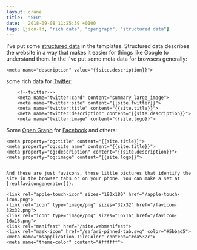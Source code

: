 ```yaml
---
layout: crane
title:  "SEO"
date:   2018-09-08 11:25:39 +0100
tags: [json-ld, "rich data", "opengraph", "structured data"]
---
```


I've put some [structured data]() in the templates. Structured data describes the website in a way that makes it easier for things like Google to understand them. In the <code><head></code> I've put some meta data for browsers generally:

````
<meta name="description" value="{{site.description}}">
````


some rich data for [Twitter]():


````
    <!--twitter-->
    <meta name="twitter:card" content="summary_large_image">
    <meta name="twitter:site" content="{{site.twitter}}">
    <meta name="twitter:title" content="{{site.title}}">
    <meta name="twitter:description" content="{{site.description}}">
    <meta name="twitter:image" content="{{site.logo}}">

 ````

 Some [Open Graph]() for [Facebook]() and others:


    <meta property="og:title" content="{{site.title}}">
    <meta property="og:site_name" content="{{site.title}}">
    <meta property="og:description" content="{{site.description}}">
    <meta property="og:image" content="{{site.logo}}">

````

And these are just favicons, those little pictures that identify the site in the browser tabs or on your phone. You can make a set at [realfavicongenerator]():
````
    <link rel="apple-touch-icon" sizes="180x180" href="/apple-touch-icon.png">
    <link rel="icon" type="image/png" sizes="32x32" href="/favicon-32x32.png">
    <link rel="icon" type="image/png" sizes="16x16" href="/favicon-16x16.png">
    <link rel="manifest" href="/site.webmanifest">
    <link rel="mask-icon" href="/safari-pinned-tab.svg" color="#5bbad5">
    <meta name="msapplication-TileColor" content="#da532c">
    <meta name="theme-color" content="#ffffff">
````
